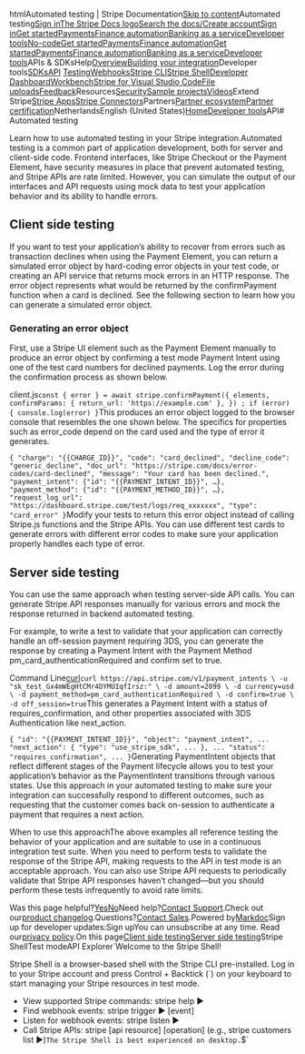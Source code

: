 htmlAutomated testing | Stripe Documentation[Skip to content](#main-content)Automated testing[Sign in](https://dashboard.stripe.com/login?redirect=https%3A%2F%2Fdocs.stripe.com%2Fautomated-testing)[The Stripe Docs logo](/)[Search the docs/](#)[Create account](https://dashboard.stripe.com/register)[Sign in](https://dashboard.stripe.com/login?redirect=https%3A%2F%2Fdocs.stripe.com%2Fautomated-testing)[Get started](/get-started)[Payments](/payments)[Finance automation](/finance-automation)[Banking as a service](/financial-services)[Developer tools](/development)[No-code](/no-code)[Get started](/get-started)[Payments](/payments)[Finance automation](/finance-automation)[](#)[Get started](/get-started)[Payments](/payments)[Finance automation](/finance-automation)[Banking as a service](/financial-services)[Developer tools](/development)[](#)APIs & SDKsHelp[Overview](/docs/development)[Building your integration](#)Developer tools[SDKs](#)[API](#)
[Testing](#)[Webhooks](#)[Stripe CLI](#)[Stripe Shell](#)[Developer Dashboard](#)[Workbench](#)[Stripe for Visual Studio Code](/docs/stripe-vscode)[File uploads](/docs/file-upload)[Feedback](/docs/dev-tools-csat)Resources[Security](#)[Sample projects](#)[Videos](#)Extend Stripe[Stripe Apps](#)[Stripe Connectors](#)Partners[Partner ecosystem](/docs/partners)[Partner certification](/docs/partners/training-and-certification)NetherlandsEnglish (United States)[](#)[](#)[Home](/docs)[Developer tools](/docs/development)API# Automated testing

Learn how to use automated testing in your Stripe integration.Automated testing is a common part of application development, both for server and client-side code. Frontend interfaces, like Stripe Checkout or the Payment Element, have security measures in place that prevent automated testing, and Stripe APIs are rate limited. However, you can simulate the output of our interfaces and API requests using mock data to test your application behavior and its ability to handle errors.

## Client side testing

If you want to test your application’s ability to recover from errors such as transaction declines when using the Payment Element, you can return a simulated error object by hard-coding error objects in your test code, or creating an API service that returns mock errors in an HTTP response. The error object represents what would be returned by the confirmPayment function when a card is declined.  See the following section to learn how you can generate a simulated error object.

### Generating an error object

First, use a Stripe UI element such as the Payment Element manually to produce an error object by confirming a test mode Payment Intent using one of the test card numbers for declined payments.  Log the error during the confirmation process as shown below.

client.js`const { error } = await stripe.confirmPayment({
  elements,
  confirmParams: {
    return_url: 'https://example.com'
  },
}) ;
if (error) {
  console.log(error)
}`This produces an error object logged to the browser console that resembles the one shown below.  The specifics for properties such as error_code depend on the card used and the type of error it generates.

`{
  "charge": "{{CHARGE_ID}}",
  "code": "card_declined",
  "decline_code": "generic_decline",
  "doc_url": "https://stripe.com/docs/error-codes/card-declined",
  "message": "Your card has been declined.",
  "payment_intent": {"id": "{{PAYMENT_INTENT_ID}}", …},
  "payment_method": {"id": "{{PAYMENT_METHOD_ID}}", …},
  "request_log_url": "https://dashboard.stripe.com/test/logs/req_xxxxxxx",
  "type": "card_error"
}`Modify your tests to return this error object instead of calling Stripe.js functions and the Stripe APIs.  You can use different test cards to generate errors with different error codes to make sure your application properly handles each type of error.

## Server side testing

You can use the same approach when testing server-side API calls.  You can generate Stripe API responses manually for various errors and mock the response returned in backend automated testing.

For example, to write a test to validate that your application can correctly handle an off-session payment requiring 3DS, you can generate the response by creating a Payment Intent with the Payment Method pm_card_authenticationRequired and confirm set to true.

Command Line[curl](#)`curl https://api.stripe.com/v1/payment_intents \
  -u "sk_test_Gx4mWEgHtCMr4DYMUIqfIrsz:" \
  -d amount=2099 \
  -d currency=usd \
  -d payment_method=pm_card_authenticationRequired \
  -d confirm=true \
  -d off_session=true`This generates a Payment Intent with a status of requires_confirmation, and other properties associated with 3DS Authentication like next_action.

`{
  "id": "{{PAYMENT_INTENT_ID}}",
  "object": "payment_intent",
  ...
	"next_action": {
        "type": "use_stripe_sdk",
    ...
  },
  ...
  "status": "requires_confirmation",
  ...
}`Generating PaymentIntent objects that reflect different stages of the Payment lifecycle allows you to test your application’s behavior as the PaymentIntent transitions through various states. Use this approach in your automated testing to make sure your integration can successfully respond to different outcomes, such as requesting that the customer comes back on-session to authenticate a payment that requires a next action.

When to use this approachThe above examples all reference testing the behavior of your application and are suitable to use in a continuous integration test suite.  When you need to perform tests to validate the response of the Stripe API, making requests to the API in test mode is an acceptable approach. You can also use Stripe API requests to periodically validate that Stripe API responses haven’t changed—but you should perform these tests infrequently to avoid rate limits.

Was this page helpful?[Yes](#)[No](#)Need help?[Contact Support](https://support.stripe.com/).Check out our[product changelog](https://stripe.com/blog/changelog).Questions?[Contact Sales](https://stripe.com/contact/sales).Powered by[Markdoc](https://markdoc.dev)Sign up for developer updates:Sign upYou can unsubscribe at any time. Read our[privacy policy](https://stripe.com/privacy).On this page[Client side testing](#client-side-testing)[Server side testing](#server-side-testing)Stripe ShellTest modeAPI Explorer[](https://stripe.com/docs/stripe-cli#install)`Welcome to the Stripe Shell!

Stripe Shell is a browser-based shell with the Stripe CLI pre-installed. Log in to your
Stripe account and press Control + Backtick (`) on your keyboard to start managing your Stripe
resources in test mode.

- View supported Stripe commands: stripe help ▶️
- Find webhook events: stripe trigger ▶️ [event]
- Listen for webhook events: stripe listen ▶
- Call Stripe APIs: stripe [api resource] [operation] (e.g., stripe customers list ▶️)`The Stripe Shell is best experienced on desktop.`$`